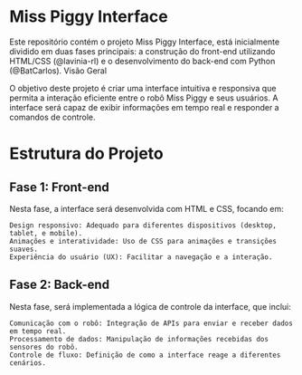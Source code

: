 Miss Piggy Interface
======

Este repositório contém o projeto Miss Piggy Interface, está inicialmente dividido em duas fases principais: a construção do front-end utilizando HTML/CSS (@lavinia-rl) e o desenvolvimento do back-end com Python (@BatCarlos).
Visão Geral

O objetivo deste projeto é criar uma interface intuitiva e responsiva que permita a interação eficiente entre o robô Miss Piggy e seus usuários. A interface será capaz de exibir informações em tempo real e responder a comandos de controle.

# Estrutura do Projeto

## Fase 1: Front-end

Nesta fase, a interface será desenvolvida com HTML e CSS, focando em:

    Design responsivo: Adequado para diferentes dispositivos (desktop, tablet, e mobile).
    Animações e interatividade: Uso de CSS para animações e transições suaves.
    Experiência do usuário (UX): Facilitar a navegação e a interação.

## Fase 2: Back-end

Nesta fase, será implementada a lógica de controle da interface, que inclui:

    Comunicação com o robô: Integração de APIs para enviar e receber dados em tempo real.
    Processamento de dados: Manipulação de informações recebidas dos sensores do robô.
    Controle de fluxo: Definição de como a interface reage a diferentes cenários.
